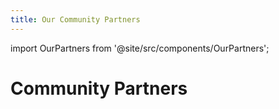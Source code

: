 ```yaml
---
title: Our Community Partners
---
```


import OurPartners from '@site/src/components/OurPartners';

# Community Partners

<OurPartners buttonText="Diventa un Community Partner" />
